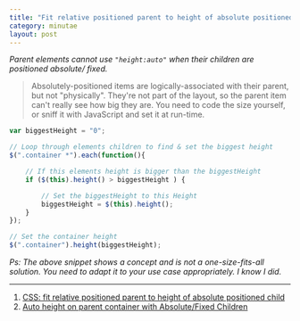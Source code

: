 ```yaml
---
title: "Fit relative positioned parent to height of absolute positioned child"
category: minutae
layout: post
---
```


_Parent elements cannot use `"height:auto"` when their children are positioned
absolute/ fixed._

> Absolutely-positioned items are logically-associated with their parent, but
> not "physically". They're not part of the layout, so the parent item can't
> really see how big they are. You need to code the size yourself, or sniff it
> with JavaScript and set it at run-time.

``` javascript
var biggestHeight = "0";

// Loop through elements children to find & set the biggest height
$(".container *").each(function(){

    // If this elements height is bigger than the biggestHeight
    if ($(this).height() > biggestHeight ) {

        // Set the biggestHeight to this Height
        biggestHeight = $(this).height();
    }
});

// Set the container height
$(".container").height(biggestHeight);
```

_Ps: The above snippet shows a concept and is not a one-size-fits-all solution.
You need to adapt it to your use case appropriately. I know I did._

---

1. [CSS: fit relative positioned parent to height of absolute positioned child][link1]
2. [Auto height on parent container with Absolute/Fixed Children][link2]

[link1]: http://stackoverflow.com/questions/8577090/css-fit-relative-positioned-parent-to-height-of-absolute-positioned-child
[link2]: http://stackoverflow.com/questions/9061520/auto-height-on-parent-container-with-absolute-fixed-children
